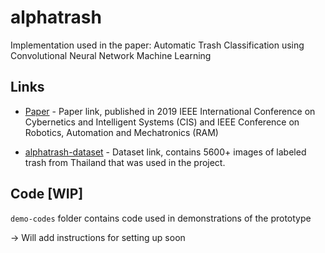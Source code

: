 # alphatrash
Implementation used in the paper: Automatic Trash Classification using Convolutional Neural Network Machine Learning

## Links

- [Paper](https://ieeexplore.ieee.org/document/9095775) - Paper link, published in 2019 IEEE International Conference on Cybernetics and Intelligent Systems (CIS) and IEEE Conference on Robotics, Automation and Mechatronics (RAM)

- [alphatrash-dataset](https://github.com/Patipol-BKK/alphatrash-dataset) - Dataset link, contains 5600+ images of labeled trash from Thailand that was used in the project.

## Code [WIP]
`demo-codes` folder contains code used in demonstrations of the prototype

-> Will add instructions for setting up soon
